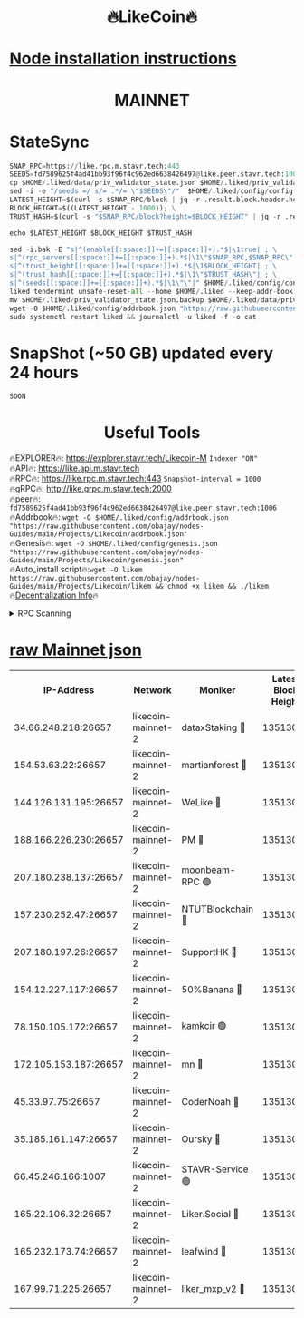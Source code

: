 <h1 align="center"> 🔥LikeCoin🔥</h1>

[Node installation instructions](https://github.com/obajay/nodes-Guides/tree/main/Projects/Likecoin)
=
<h1 align="center"> MAINNET</h1>

# StateSync
```python
SNAP_RPC=https://like.rpc.m.stavr.tech:443
SEEDS=fd7589625f4ad41bb93f96f4c962ed6638426497@like.peer.stavr.tech:1006
cp $HOME/.liked/data/priv_validator_state.json $HOME/.liked/priv_validator_state.json.backup
sed -i -e "/seeds =/ s/= .*/= \"$SEEDS\"/"  $HOME/.liked/config/config.toml
LATEST_HEIGHT=$(curl -s $SNAP_RPC/block | jq -r .result.block.header.height); \
BLOCK_HEIGHT=$((LATEST_HEIGHT - 1000)); \
TRUST_HASH=$(curl -s "$SNAP_RPC/block?height=$BLOCK_HEIGHT" | jq -r .result.block_id.hash)

echo $LATEST_HEIGHT $BLOCK_HEIGHT $TRUST_HASH

sed -i.bak -E "s|^(enable[[:space:]]+=[[:space:]]+).*$|\1true| ; \
s|^(rpc_servers[[:space:]]+=[[:space:]]+).*$|\1\"$SNAP_RPC,$SNAP_RPC\"| ; \
s|^(trust_height[[:space:]]+=[[:space:]]+).*$|\1$BLOCK_HEIGHT| ; \
s|^(trust_hash[[:space:]]+=[[:space:]]+).*$|\1\"$TRUST_HASH\"| ; \
s|^(seeds[[:space:]]+=[[:space:]]+).*$|\1\"\"|" $HOME/.liked/config/config.toml
liked tendermint unsafe-reset-all --home $HOME/.liked --keep-addr-book
mv $HOME/.liked/priv_validator_state.json.backup $HOME/.liked/data/priv_validator_state.json
wget -O $HOME/.liked/config/addrbook.json "https://raw.githubusercontent.com/obajay/nodes-Guides/main/Projects/Likecoin/addrbook.json"
sudo systemctl restart liked && journalctl -u liked -f -o cat
```
# SnapShot (~50 GB) updated every 24 hours
```python
SOON
```

 <h1 align="center"> Useful Tools</h1>

🔥EXPLORER🔥:     https://explorer.stavr.tech/Likecoin-M        `Indexer "ON"` \
🔥API🔥:          https://like.api.m.stavr.tech \
🔥RPC🔥:          https://like.rpc.m.stavr.tech:443              `Snapshot-interval = 1000` \
🔥gRPC🔥:         http://like.grpc.m.stavr.tech:2000 \
🔥peer🔥:         `fd7589625f4ad41bb93f96f4c962ed6638426497@like.peer.stavr.tech:1006` \
🔥Addrbook🔥:  `wget -O $HOME/.liked/config/addrbook.json "https://raw.githubusercontent.com/obajay/nodes-Guides/main/Projects/Likecoin/addrbook.json"` \
🔥Genesis🔥:  `wget -O $HOME/.liked/config/genesis.json "https://raw.githubusercontent.com/obajay/nodes-Guides/main/Projects/Likecoin/genesis.json"` \
🔥Auto_install script🔥:`wget -O likem https://raw.githubusercontent.com/obajay/nodes-Guides/main/Projects/Likecoin/likem && chmod +x likem && ./likem` \
🔥[Decentralization Info](https://github.com/obajay/StateSync-snapshots/tree/main/Projects/Likecoin/Decentralization)🔥


<details>
<summary>RPC Scanning</summary>

<h2 align="center"> We scan nodes in real time every 4 hours. And we provide the final result of RPC endpoints.
We cannot influence the operation of these nodes in any way. </h2>


```python
If Voting Power is higher than 0 --> then the Node is a validator of the network and may be subject to attack and be a potential threat to the chain.
```
```python
We marked such validators with a red symbol
```

</details>

[raw Mainnet json](https://rpc-check.likem.stavr.tech/likem/rpc-likem-result.json)
=


<table><tr><th>IP-Address</th><th>Network</th><th>Moniker</th><th>Latest Block Height</th><th>Earliest Block Height</th><th>Catching Up</th><th>Tx Index</th><th>Voting Power</th><th>Scan Time</th></tr><tr><td>34.66.248.218:26657</td><td>likecoin-mainnet-2</td><td>dataxStaking 🔴</td><td>13513022</td><td>1</td><td>False</td><td>on</td><td>21817695874</td><td>2024-03-13T21:34:09.118116777UTC</td></tr><tr><td>154.53.63.22:26657</td><td>likecoin-mainnet-2</td><td>martianforest 🔴</td><td>13513025</td><td>1</td><td>False</td><td>on</td><td>671128395</td><td>2024-03-13T21:34:25.336788889UTC</td></tr><tr><td>144.126.131.195:26657</td><td>likecoin-mainnet-2</td><td>WeLike 🔴</td><td>13513021</td><td>5101130</td><td>False</td><td>on</td><td>115876157405</td><td>2024-03-13T21:34:01.381152736UTC</td></tr><tr><td>188.166.226.230:26657</td><td>likecoin-mainnet-2</td><td>PM 🔴</td><td>13513025</td><td>7730955</td><td>False</td><td>on</td><td>24821000113</td><td>2024-03-13T21:34:26.263326989UTC</td></tr><tr><td>207.180.238.137:26657</td><td>likecoin-mainnet-2</td><td>moonbeam-RPC 🟢</td><td>13513021</td><td>9234583</td><td>False</td><td>on</td><td>0</td><td>2024-03-13T21:34:00.701858958UTC</td></tr><tr><td>157.230.252.47:26657</td><td>likecoin-mainnet-2</td><td>NTUTBlockchain 🔴</td><td>13513022</td><td>9318400</td><td>False</td><td>on</td><td>890573071</td><td>2024-03-13T21:34:08.438031919UTC</td></tr><tr><td>207.180.197.26:26657</td><td>likecoin-mainnet-2</td><td>SupportHK 🔴</td><td>13513020</td><td>12089921</td><td>False</td><td>on</td><td>8671762521</td><td>2024-03-13T21:33:55.679359290UTC</td></tr><tr><td>154.12.227.117:26657</td><td>likecoin-mainnet-2</td><td>50%Banana 🔴</td><td>13513021</td><td>12611811</td><td>False</td><td>on</td><td>751034009</td><td>2024-03-13T21:34:00.430040781UTC</td></tr><tr><td>78.150.105.172:26657</td><td>likecoin-mainnet-2</td><td>kamkcir 🟢</td><td>13513024</td><td>12655255</td><td>False</td><td>on</td><td>0</td><td>2024-03-13T21:34:18.648715477UTC</td></tr><tr><td>172.105.153.187:26657</td><td>likecoin-mainnet-2</td><td>mn 🔴</td><td>13513028</td><td>12683911</td><td>False</td><td>off</td><td>29100049598</td><td>2024-03-13T21:34:41.184313135UTC</td></tr><tr><td>45.33.97.75:26657</td><td>likecoin-mainnet-2</td><td>CoderNoah 🔴</td><td>13513025</td><td>12741110</td><td>False</td><td>on</td><td>19325726404</td><td>2024-03-13T21:34:23.458631236UTC</td></tr><tr><td>35.185.161.147:26657</td><td>likecoin-mainnet-2</td><td>Oursky 🔴</td><td>13513025</td><td>12887155</td><td>False</td><td>on</td><td>28516165361</td><td>2024-03-13T21:34:24.492364425UTC</td></tr><tr><td>66.45.246.166:1007</td><td>likecoin-mainnet-2</td><td>STAVR-Service 🟢</td><td>13513024</td><td>13292630</td><td>False</td><td>on</td><td>0</td><td>2024-03-13T21:34:16.303283749UTC</td></tr><tr><td>165.22.106.32:26657</td><td>likecoin-mainnet-2</td><td>Liker.Social 🔴</td><td>13513024</td><td>13405629</td><td>False</td><td>on</td><td>48530469606</td><td>2024-03-13T21:34:19.645420619UTC</td></tr><tr><td>165.232.173.74:26657</td><td>likecoin-mainnet-2</td><td>leafwind 🔴</td><td>13513025</td><td>13441800</td><td>False</td><td>off</td><td>42479930031</td><td>2024-03-13T21:34:22.807457192UTC</td></tr><tr><td>167.99.71.225:26657</td><td>likecoin-mainnet-2</td><td>liker_mxp_v2 🔴</td><td>13513029</td><td>13512125</td><td>False</td><td>off</td><td>26775045546</td><td>2024-03-13T21:34:50.296987466UTC</td></tr></table>
